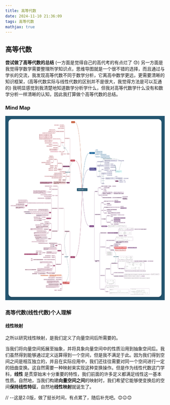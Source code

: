 ```yaml
---
title: 高等代数
date: 2024-11-10 21:36:09
tags: 高等代数
mathjax: true
---
```

## 高等代数

**尝试做了高等代数的总结**
(一方面是觉得自己的高代考的有点烂了 :sweat:)
另一方面是我觉得学数学需要整理所学知识点，思维导图就是一个很不错的选择，而且通过与学长的交流，我发现高等代数不同于数学分析，它离高中数学更远，更需要清晰的知识框架，(高等代数实际与线性代数的区别并不是很大，我觉得方法是可以互通的)
我明显感觉到我清楚地知道数学分析学什么，但我对高等代数学什么没有和数学分析一样清晰的认知，因此我打算做个高等代数的总结。

### Mind Map

![高代思维导图](./高等代数/高等代数学(上)_3.jpg)

### 高等代数(线性代数)个人理解

#### 线性映射

之所以研究线性映射，是我们定义了向量空间后所需要的。

当我们将向量空间拓展至抽象，并将具象向量空间中的性质沿用到抽象空间后。我们虽然得到能够通过定义运算得到一个空间，但是我不满足于此。因为我们得到空间之间是相互独立的，并且在实际应用中，我们还往往需要对同一个空间进行一定的扭曲变换。这自然需要一种映射来实现这种变换操作。但是作为线性代数这门学科，**线性** 是贯穿始末十分重要的特性，我们前面的许多定义都满足线性这一基本性质。自然地，当我们构建**向量空间之间**的映射时，我们希望它能够使变换后的空间**保持线性特征**，自然地**线性映射**就诞生了。

//
--这是2.0版，做了挺长时间，有点累了，随后补充吧。:blush::wink::blush:
  